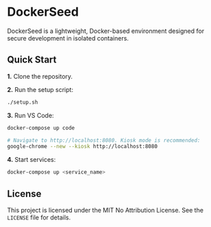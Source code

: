# DockerSeed

DockerSeed is a lightweight, Docker-based environment designed for secure development in isolated containers.

## Quick Start

**1.** Clone the repository.

**2.** Run the setup script:
   ```bash
   ./setup.sh
   ```
**3.** Run VS Code:
   ```bash
   docker-compose up code
   
   # Navigate to http://localhost:8080. Kiosk mode is recommended:
   google-chrome --new --kiosk http://localhost:8080
   ```
**4.** Start services:
   ```bash
   docker-compose up <service_name>
   ```

## License

This project is licensed under the MIT No Attribution License.
See the `LICENSE` file for details.
